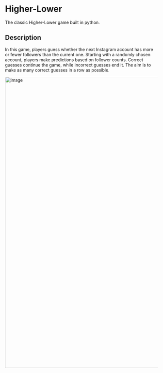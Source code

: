 # Higher-Lower
The classic Higher-Lower game built in python.

## Description
In this game, players guess whether the next Instagram account has more or fewer followers than the current one. Starting with a randomly chosen account, players make predictions based on follower counts. Correct guesses continue the game, while incorrect guesses end it. The aim is to make as many correct guesses in a row as possible.

<img width="959" alt="image" src="https://github.com/user-attachments/assets/b76e4956-1cc8-4256-a4fa-9cde647dce17">
